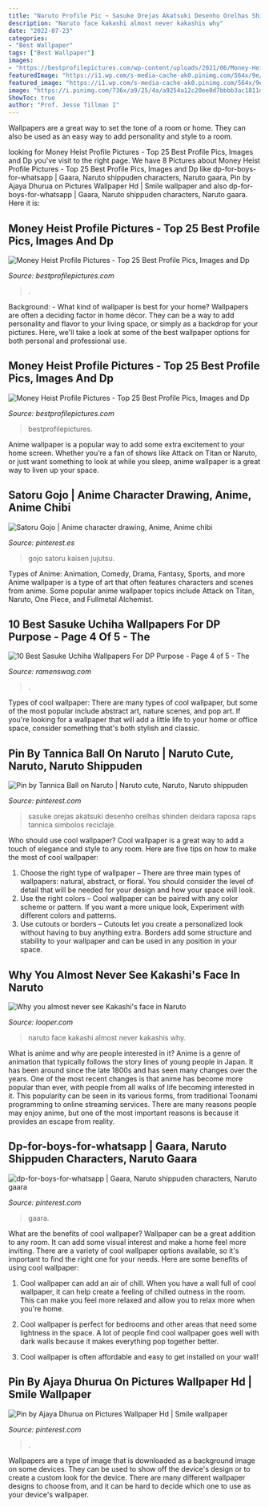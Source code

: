 ```yaml
---
title: "Naruto Profile Pic ~ Sasuke Orejas Akatsuki Desenho Orelhas Shinden Deidara Raposa Raps Tannica Simbolos Reciclaje"
description: "Naruto face kakashi almost never kakashis why"
date: "2022-07-23"
categories:
- "Best Wallpaper"
tags: ["Best Wallpaper"]
images:
- "https://bestprofilepictures.com/wp-content/uploads/2021/06/Money-Heist-Profile-Picture-For-Facebook-768x924.jpg"
featuredImage: "https://i1.wp.com/s-media-cache-ak0.pinimg.com/564x/9e/8f/61/9e8f6185541208a5b2aa31da915f5852.jpg?w=1060&amp;ssl=1"
featured_image: "https://i1.wp.com/s-media-cache-ak0.pinimg.com/564x/9e/8f/61/9e8f6185541208a5b2aa31da915f5852.jpg?w=1060&amp;ssl=1"
image: "https://i.pinimg.com/736x/a9/25/4a/a9254a12c20ee0d7bbbb3ac1811d5307.jpg"
ShowToc: true
author: "Prof. Jesse Tillman I"
---
```



Wallpapers are a great way to set the tone of a room or home. They can also be used as an easy way to add personality and style to a room.

	

		
looking for Money Heist Profile Pictures - Top 25 Best Profile Pics, Images and Dp you've visit to the right page. We have 8 Pictures about Money Heist Profile Pictures - Top 25 Best Profile Pics, Images and Dp like dp-for-boys-for-whatsapp | Gaara, Naruto shippuden characters, Naruto gaara, Pin by Ajaya Dhurua on Pictures Wallpaper Hd | Smile wallpaper and also dp-for-boys-for-whatsapp | Gaara, Naruto shippuden characters, Naruto gaara. Here it is:
		
    
## Money Heist Profile Pictures - Top 25 Best Profile Pics, Images And Dp

<img loading=lazy src="https://bestprofilepictures.com/wp-content/uploads/2021/06/Money-Heist-Profile-Photo-768x924.jpg" onerror="this.onerror=null;this.src='https://tse1.mm.bing.net/th?id=OIP.L2ZKJTba8oIpZr2A3kD2MgHaI6&amp;pid=15.1';" alt="Money Heist Profile Pictures - Top 25 Best Profile Pics, Images and Dp">

_Source: bestprofilepictures.com_

>. 

	

Background: - What kind of wallpaper is best for your home?
Wallpapers are often a deciding factor in home décor. They can be a way to add personality and flavor to your living space, or simply as a backdrop for your pictures. Here, we'll take a look at some of the best wallpaper options for both personal and professional use.

    
## Money Heist Profile Pictures - Top 25 Best Profile Pics, Images And Dp

<img loading=lazy src="https://bestprofilepictures.com/wp-content/uploads/2021/06/Money-Heist-Profile-Picture-For-Facebook-768x924.jpg" onerror="this.onerror=null;this.src='https://tse1.mm.bing.net/th?id=OIP.2H_F2c8ciRwnp7606_C6OgHaI6&amp;pid=15.1';" alt="Money Heist Profile Pictures - Top 25 Best Profile Pics, Images and Dp">

_Source: bestprofilepictures.com_

>bestprofilepictures. 

	

Anime wallpaper is a popular way to add some extra excitement to your home screen. Whether you’re a fan of shows like Attack on Titan or Naruto, or just want something to look at while you sleep, anime wallpaper is a great way to liven up your space.

    
## Satoru Gojo | Anime Character Drawing, Anime, Anime Chibi

<img loading=lazy src="https://i.pinimg.com/736x/a9/25/4a/a9254a12c20ee0d7bbbb3ac1811d5307.jpg" onerror="this.onerror=null;this.src='https://tse1.mm.bing.net/th?id=OIP.N7IJIi0psHGnJwg6XrN4zQHaHa&amp;pid=15.1';" alt="Satoru Gojo | Anime character drawing, Anime, Anime chibi">

_Source: pinterest.es_

>gojo satoru kaisen jujutsu. 

	

Types of Anime: Animation, Comedy, Drama, Fantasy, Sports, and more
Anime wallpaper is a type of art that often features characters and scenes from anime. Some popular anime wallpaper topics include Attack on Titan, Naruto, One Piece, and Fullmetal Alchemist.

    
## 10 Best Sasuke Uchiha Wallpapers For DP Purpose - Page 4 Of 5 - The

<img loading=lazy src="https://i1.wp.com/s-media-cache-ak0.pinimg.com/564x/9e/8f/61/9e8f6185541208a5b2aa31da915f5852.jpg?w=1060&amp;ssl=1" onerror="this.onerror=null;this.src='https://tse3.mm.bing.net/th?id=OIP.FD2yzRsOT5dkIbmnlB2-fAAAAA&amp;pid=15.1';" alt="10 Best Sasuke Uchiha Wallpapers For DP Purpose - Page 4 of 5 - The">

_Source: ramenswag.com_

>. 

	

Types of cool wallpaper:
There are many types of cool wallpaper, but some of the most popular include abstract art, nature scenes, and pop art. If you're looking for a wallpaper that will add a little life to your home or office space, consider something that's both stylish and classic.

    
## Pin By Tannica Ball On Naruto | Naruto Cute, Naruto, Naruto Shippuden

<img loading=lazy src="https://i.pinimg.com/736x/a1/1a/fa/a11afab39243e5c9a9d1bae57778a528--naruto.jpg" onerror="this.onerror=null;this.src='https://tse4.mm.bing.net/th?id=OIP.VxEWF4kktOMPpb8yWr3FIQAAAA&amp;pid=15.1';" alt="Pin by Tannica Ball on Naruto | Naruto cute, Naruto, Naruto shippuden">

_Source: pinterest.com_

>sasuke orejas akatsuki desenho orelhas shinden deidara raposa raps tannica simbolos reciclaje. 

	

Who should use cool wallpaper?
Cool wallpaper is a great way to add a touch of elegance and style to any room. Here are five tips on how to make the most of cool wallpaper: 
1) Choose the right type of wallpaper – There are three main types of wallpapers: natural, abstract, or floral. You should consider the level of detail that will be needed for your design and how your space will look. 
2) Use the right colors – Cool wallpaper can be paired with any color scheme or pattern. If you want a more unique look, Experiment with different colors and patterns. 
3) Use cutouts or borders – Cutouts let you create a personalized look without having to buy anything extra. Borders add some structure and stability to your wallpaper and can be used in any position in your space.

    
## Why You Almost Never See Kakashi&#039;s Face In Naruto

<img loading=lazy src="https://img2.looper.com/img/gallery/the-reason-you-almost-never-see-kakashis-face-in-naruto/intro-1576078504.jpg" onerror="this.onerror=null;this.src='https://tse3.mm.bing.net/th?id=OIP.dpE_7t1-VX8jkQdfcgl4qgHaEK&amp;pid=15.1';" alt="Why you almost never see Kakashi&#039;s face in Naruto">

_Source: looper.com_

>naruto face kakashi almost never kakashis why. 

	

What is anime and why are people interested in it?
Anime is a genre of animation that typically follows the story lines of young people in Japan. It has been around since the late 1800s and has seen many changes over the years. One of the most recent changes is that anime has become more popular than ever, with people from all walks of life becoming interested in it. This popularity can be seen in its various forms, from traditional Toonami programming to online streaming services. There are many reasons people may enjoy anime, but one of the most important reasons is because it provides an escape from reality.

    
## Dp-for-boys-for-whatsapp | Gaara, Naruto Shippuden Characters, Naruto Gaara

<img loading=lazy src="https://i.pinimg.com/736x/85/01/6f/85016fb0c174719a7a6afe74d8c0b9b1.jpg" onerror="this.onerror=null;this.src='https://tse4.mm.bing.net/th?id=OIP.CqzxTcdoHRasrZA_LtVEXQHaLH&amp;pid=15.1';" alt="dp-for-boys-for-whatsapp | Gaara, Naruto shippuden characters, Naruto gaara">

_Source: pinterest.com_

>gaara. 

	

What are the benefits of cool wallpaper?
Wallpaper can be a great addition to any room. It can add some visual interest and make a home feel more inviting. There are a variety of cool wallpaper options available, so it's important to find the right one for your needs. Here are some benefits of using cool wallpaper: 
1. Cool wallpaper can add an air of chill. When you have a wall full of cool wallpaper, it can help create a feeling of chilled outness in the room. This can make you feel more relaxed and allow you to relax more when you're home. 

2. Cool wallpaper is perfect for bedrooms and other areas that need some lightness in the space. A lot of people find cool wallpaper goes well with dark walls because it makes everything pop together better. 

3. Cool wallpaper is often affordable and easy to get installed on your wall!

    
## Pin By Ajaya Dhurua On Pictures Wallpaper Hd | Smile Wallpaper

<img loading=lazy src="https://i.pinimg.com/736x/ed/69/c6/ed69c6470469ab272e897cc4fa7c7538.jpg" onerror="this.onerror=null;this.src='https://tse2.mm.bing.net/th?id=OIP.y-8O18DVOtiZjVnN48UdHgAAAA&amp;pid=15.1';" alt="Pin by Ajaya Dhurua on Pictures Wallpaper Hd | Smile wallpaper">

_Source: pinterest.com_

>. 

	

Wallpapers are a type of image that is downloaded as a background image on some devices. They can be used to show off the device's design or to create a custom look for the device. There are many different wallpaper designs to choose from, and it can be hard to decide which one to use as your device's wallpaper.


